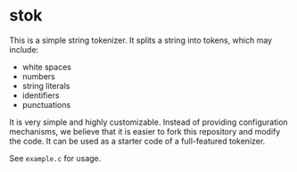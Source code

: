 # stok

This is a simple string tokenizer. It splits a string into tokens, which may include:

- white spaces
- numbers
- string literals
- identifiers
- punctuations

It is very simple and highly customizable. Instead of providing configuration mechanisms, we believe that it is easier to fork this repository and modify the code. It can be used as a starter code of a full-featured tokenizer.

See `example.c` for usage.

